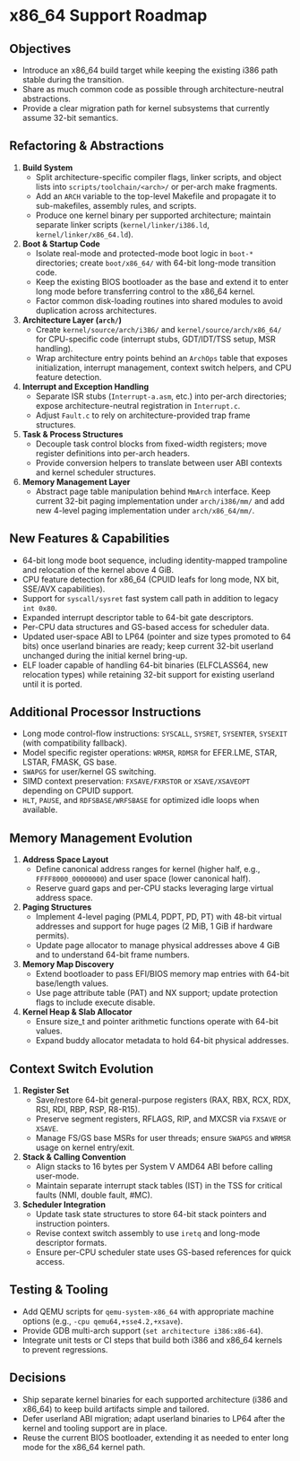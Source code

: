 # x86_64 Support Roadmap

## Objectives
- Introduce an x86_64 build target while keeping the existing i386 path stable during the transition.
- Share as much common code as possible through architecture-neutral abstractions.
- Provide a clear migration path for kernel subsystems that currently assume 32-bit semantics.

## Refactoring & Abstractions
1. **Build System**
   - Split architecture-specific compiler flags, linker scripts, and object lists into `scripts/toolchain/<arch>/` or per-arch make fragments.
   - Add an `ARCH` variable to the top-level Makefile and propagate it to sub-makefiles, assembly rules, and scripts.
   - Produce one kernel binary per supported architecture; maintain separate linker scripts (`kernel/linker/i386.ld`, `kernel/linker/x86_64.ld`).
2. **Boot & Startup Code**
   - Isolate real-mode and protected-mode boot logic in `boot-*` directories; create `boot/x86_64/` with 64-bit long-mode transition code.
   - Keep the existing BIOS bootloader as the base and extend it to enter long mode before transferring control to the x86_64 kernel.
   - Factor common disk-loading routines into shared modules to avoid duplication across architectures.
3. **Architecture Layer (`arch/`)**
   - Create `kernel/source/arch/i386/` and `kernel/source/arch/x86_64/` for CPU-specific code (interrupt stubs, GDT/IDT/TSS setup, MSR handling).
   - Wrap architecture entry points behind an `ArchOps` table that exposes initialization, interrupt management, context switch helpers, and CPU feature detection.
4. **Interrupt and Exception Handling**
   - Separate ISR stubs (`Interrupt-a.asm`, etc.) into per-arch directories; expose architecture-neutral registration in `Interrupt.c`.
   - Adjust `Fault.c` to rely on architecture-provided trap frame structures.
5. **Task & Process Structures**
   - Decouple task control blocks from fixed-width registers; move register definitions into per-arch headers.
   - Provide conversion helpers to translate between user ABI contexts and kernel scheduler structures.
6. **Memory Management Layer**
   - Abstract page table manipulation behind `MmArch` interface. Keep current 32-bit paging implementation under `arch/i386/mm/` and add new 4-level paging implementation under `arch/x86_64/mm/`.

## New Features & Capabilities
- 64-bit long mode boot sequence, including identity-mapped trampoline and relocation of the kernel above 4 GiB.
- CPU feature detection for x86_64 (CPUID leafs for long mode, NX bit, SSE/AVX capabilities).
- Support for `syscall/sysret` fast system call path in addition to legacy `int 0x80`.
- Expanded interrupt descriptor table to 64-bit gate descriptors.
- Per-CPU data structures and GS-based access for scheduler data.
- Updated user-space ABI to LP64 (pointer and size types promoted to 64 bits) once userland binaries are ready; keep current 32-bit userland unchanged during the initial kernel bring-up.
- ELF loader capable of handling 64-bit binaries (ELFCLASS64, new relocation types) while retaining 32-bit support for existing userland until it is ported.

## Additional Processor Instructions
- Long mode control-flow instructions: `SYSCALL`, `SYSRET`, `SYSENTER`, `SYSEXIT` (with compatibility fallback).
- Model specific register operations: `WRMSR`, `RDMSR` for EFER.LME, STAR, LSTAR, FMASK, GS base.
- `SWAPGS` for user/kernel GS switching.
- SIMD context preservation: `FXSAVE/FXRSTOR` or `XSAVE/XSAVEOPT` depending on CPUID support.
- `HLT`, `PAUSE`, and `RDFSBASE/WRFSBASE` for optimized idle loops when available.

## Memory Management Evolution
1. **Address Space Layout**
   - Define canonical address ranges for kernel (higher half, e.g., `FFFF8000_00000000`) and user space (lower canonical half).
   - Reserve guard gaps and per-CPU stacks leveraging large virtual address space.
2. **Paging Structures**
   - Implement 4-level paging (PML4, PDPT, PD, PT) with 48-bit virtual addresses and support for huge pages (2 MiB, 1 GiB if hardware permits).
   - Update page allocator to manage physical addresses above 4 GiB and to understand 64-bit frame numbers.
3. **Memory Map Discovery**
   - Extend bootloader to pass EFI/BIOS memory map entries with 64-bit base/length values.
   - Use page attribute table (PAT) and NX support; update protection flags to include execute disable.
4. **Kernel Heap & Slab Allocator**
   - Ensure size_t and pointer arithmetic functions operate with 64-bit values.
   - Expand buddy allocator metadata to hold 64-bit physical addresses.

## Context Switch Evolution
1. **Register Set**
   - Save/restore 64-bit general-purpose registers (RAX, RBX, RCX, RDX, RSI, RDI, RBP, RSP, R8-R15).
   - Preserve segment registers, RFLAGS, RIP, and MXCSR via `FXSAVE` or `XSAVE`.
   - Manage FS/GS base MSRs for user threads; ensure `SWAPGS` and `WRMSR` usage on kernel entry/exit.
2. **Stack & Calling Convention**
   - Align stacks to 16 bytes per System V AMD64 ABI before calling user-mode.
   - Maintain separate interrupt stack tables (IST) in the TSS for critical faults (NMI, double fault, #MC).
3. **Scheduler Integration**
   - Update task state structures to store 64-bit stack pointers and instruction pointers.
   - Revise context switch assembly to use `iretq` and long-mode descriptor formats.
   - Ensure per-CPU scheduler state uses GS-based references for quick access.

## Testing & Tooling
- Add QEMU scripts for `qemu-system-x86_64` with appropriate machine options (e.g., `-cpu qemu64,+sse4.2,+xsave`).
- Provide GDB multi-arch support (`set architecture i386:x86-64`).
- Integrate unit tests or CI steps that build both i386 and x86_64 kernels to prevent regressions.

## Decisions
- Ship separate kernel binaries for each supported architecture (i386 and x86_64) to keep build artifacts simple and tailored.
- Defer userland ABI migration; adapt userland binaries to LP64 after the kernel and tooling support are in place.
- Reuse the current BIOS bootloader, extending it as needed to enter long mode for the x86_64 kernel path.
